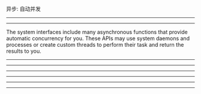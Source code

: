 异步:  自动并发
<hr>


<hr>


The system interfaces include many asynchronous functions that provide automatic concurrency for you. These APIs may use system daemons and processes or create custom threads to perform their task and return the results to you.


<hr>

<hr>

<hr>



<hr>

<hr>





<hr>






